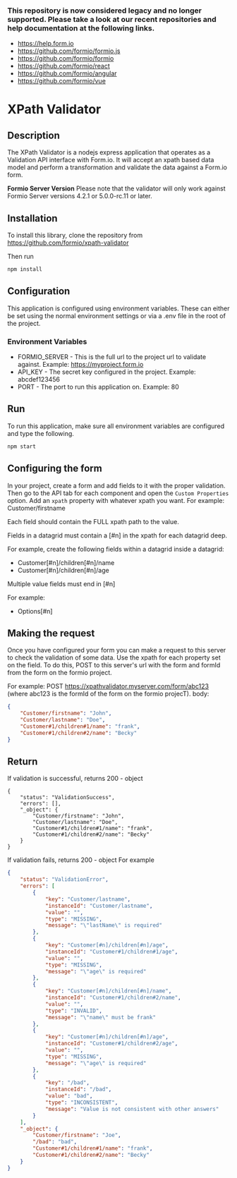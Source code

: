 ### This repository is now considered legacy and no longer supported. Please take a look at our recent repositories and help documentation at the following links.

 - https://help.form.io
 - https://github.com/formio/formio.js
 - https://github.com/formio/formio
 - https://github.com/formio/react
 - https://github.com/formio/angular
 - https://github.com/formio/vue

# XPath Validator

## Description
The XPath Validator is a nodejs express application that operates as a Validation API interface with Form.io. It will accept an xpath based data model and perform a transformation and validate the data against a Form.io form.

**Formio Server Version** Please note that the validator will only work against Formio Server versions 4.2.1 or 5.0.0-rc.11 or later.

## Installation
To install this library, clone the repository from https://github.com/formio/xpath-validator

Then run
```bash
npm install
```

## Configuration
This application is configured using environment variables. These can either be set using the normal environment settings or via a .env file in the root of the project.

### Environment Variables
 - FORMIO_SERVER - This is the full url to the project url to validate against. Example: https://myproject.form.io
 - API_KEY - The secret key configured in the project. Example: abcdef123456
 - PORT - The port to run this application on. Example: 80

## Run
To run this application, make sure all environment variables are configured and type the following.

```bash
npm start
```

## Configuring the form
In your project, create a form and add fields to it with the proper validation. Then go to the API tab for each component and open the ```Custom Properties``` option. Add an ```xpath``` property with whatever xpath you want. For example: Customer/firstname

Each field should contain the FULL xpath path to the value.

Fields in a datagrid must contain a [#n] in the xpath for each datagrid deep.

For example, create the following fields within a datagrid inside a datagrid:
 - Customer[#n]/children[#n]/name
 - Customer[#n]/children[#n]/age
 
Multiple value fields must end in [#n]

For example:
 - Options[#n]

## Making the request
Once you have configured your form you can make a request to this server to check the validation of some data. Use the xpath for each property set on the field. To do this, POST to this server's url with the form and formId from the form on the formio project.

For example:
POST https://xpathvalidator.myserver.com/form/abc123 (where abc123 is the formId of the form on the formio projecT).
body:
```json
{
    "Customer/firstname": "John",
    "Customer/lastname": "Doe",
    "Customer#1/children#1/name": "frank",
    "Customer#1/children#2/name": "Becky"
}
```

## Return
If validation is successful, returns 200 - object

```
{
    "status": "ValidationSuccess",
    "errors": [],
    "_object": {
        "Customer/firstname": "John",
        "Customer/lastname": "Doe",
        "Customer#1/children#1/name": "frank",
        "Customer#1/children#2/name": "Becky"
    }
}
```

If validation fails, returns 200 - object
For example

```json
{
    "status": "ValidationError",
    "errors": [
        {
            "key": "Customer/lastname",
            "instanceId": "Customer/lastname",
            "value": "",
            "type": "MISSING",
            "message": "\"lastName\" is required"
        },
        {
            "key": "Customer[#n]/children[#n]/age",
            "instanceId": "Customer#1/children#1/age",
            "value": "",
            "type": "MISSING",
            "message": "\"age\" is required"
        },
        {
            "key": "Customer[#n]/children[#n]/name",
            "instanceId": "Customer#1/children#2/name",
            "value": "",
            "type": "INVALID",
            "message": "\"name\" must be frank"
        },
        {
            "key": "Customer[#n]/children[#n]/age",
            "instanceId": "Customer#1/children#2/age",
            "value": "",
            "type": "MISSING",
            "message": "\"age\" is required"
        },
        {
            "key": "/bad",
            "instanceId": "/bad",
            "value": "bad",
            "type": "INCONSISTENT",
            "message": "Value is not consistent with other answers"
        }
    ],
    "_object": {
        "Customer/firstname": "Joe",
        "/bad": "bad",
        "Customer#1/children#1/name": "frank",
        "Customer#1/children#2/name": "Becky"
    }
}
```
